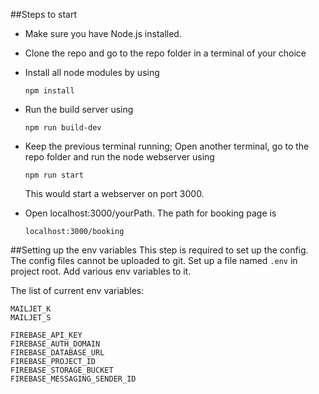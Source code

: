 ##Steps to start
 * Make sure you have Node.js installed.
 * Clone the repo and go to the repo folder in a terminal of your choice
 * Install all node modules by using 
   ```
   npm install
   ```
 * Run the build server using
   ````
   npm run build-dev
   ````
  * Keep the previous terminal running; Open another terminal, go to the repo folder and run the node webserver using
    ```
    npm run start
    ```
    This would start a webserver on port 3000. 
    
  * Open localhost:3000/yourPath.
    The path for booking page is 
    ````
    localhost:3000/booking
    ````
  
##Setting up the env variables
This step is required to set up the config. The config files cannot be uploaded to git.
Set up a file named `.env` in project root. 
Add various env variables to it. 

The list of current env variables: 
````
MAILJET_K
MAILJET_S

FIREBASE_API_KEY
FIREBASE_AUTH_DOMAIN
FIREBASE_DATABASE_URL
FIREBASE_PROJECT_ID
FIREBASE_STORAGE_BUCKET
FIREBASE_MESSAGING_SENDER_ID
````
